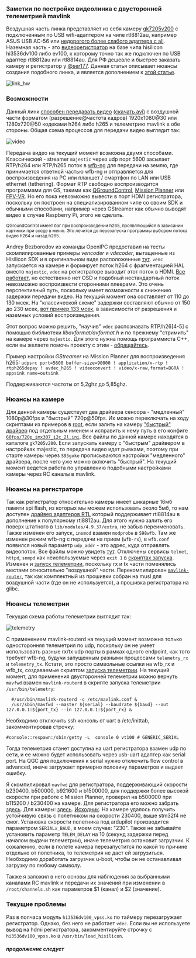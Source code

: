 
### Заметки по постройке видеолинка с двусторонней телеметрией mavlink

Воздушная часть линка представляет из себя камеру [gk7205v200](https://sl.aliexpress.ru/p?key=e1sTwWg) с подключенным по USB wifi-адаптером на чипе rtl8812au, например ASUS USB AC-56 или [недорогого более слабого адаптера с ali](https://sl.aliexpress.ru/p?key=8CsTwDB).
Наземная часть - это [видеорегистратор](https://sl.aliexpress.ru/p?key=L1sTwWG) на базе чипа hisilicon hi3536dv100 либо ev100, к которому точно так же подключен по USB адаптер rtl8812au или rtl8814au. Для РФ дешевле и быстрее заказать камеру и регистратор у [@ser177](https://t.me/ser177).
Данная статья описывает нюансы создания подобного линка, и является дополнением к [этой статье](https://github.com/OpenIPC/wiki/blob/master/ru/fpv.md).

![link_hw](https://github.com/OpenIPC/sandbox-fpv/raw/master/notes_files/link_hw.png)

### Возможности

Данный линк [способен передавать видео](https://github.com/OpenIPC/sandbox-fpv/blob/master/notes_files/mp_h265.png) [(скачать avi)](https://github.com/OpenIPC/sandbox-fpv/raw/master/notes_files/2023-03-18%2002-49-40.avi) с воздушной части форматом (разрешение@частота кадров) 1920x1080@30 или 1280x720@50 кодеками h264 либо h265 и телеметрию mavlink в обе стороны. Общая схема процессов для передачи видео выглядит так:

![video](https://github.com/OpenIPC/sandbox-fpv/raw/master/notes_files/video.png)

Передача видео на текущий момент возможна двумя способами. Классический - streamer `majestic` через udp порт 5600 засылает RTP/h264 или RTP/h265 поток  в [wfb-ng](https://github.com/svpcom/wfb-ng) для передачи на землю, где принимается ответной частью wfb-ng и отправляется для воспроизведения на PC или планшет / смартфон по LAN или USB ethernet (tethering). Формат RTP свободно воспроизводится программами для GS, такими как [QGroundControl](https://github.com/mavlink/qgroundcontrol), [Mission Planner](https://ardupilot.org/planner/) или [FPV-VR](https://github.com/Consti10/FPV_VR_OS). Но его пока невозможно вывести в порт HDMI регистратора, поскольку он построен на специализированном чипе со своим SDK и обычными способами, например через GStreamer как обычно выводят видео в случае Raspberry Pi, этого не сделать.

<sub>QGroundControl имеет баг при воспроизведении h265, проявляющийся в зависании картинки при входе в меню. Это лечится до перезапуска программы выбором потока видео h264 и назад h265.</sub>

Andrey Bezborodov из команды OpenIPC предоставил на тесты скомпилированные примеры *vencoder* и *vdecoder*, вытащенные из Hisilicon SDK и в оригинальном виде расположенные [тут](https://github.com/OpenIPC/silicon_research). `venc` запускается на камере и формирует поток h264 с фрагментацией HAL вместо `majestic`, `vdec` на регистраторе выводит этот поток в HDMI. [Все работает](https://github.com/OpenIPC/sandbox-fpv/blob/master/notes_files/1679246188970.mp4?raw=true), но естественно нет OSD и подобный нестандартный поток невозможно воспроизвести сторонними плеерами. Это очень перспективный путь, поскольку имеет возможности к снижению задержки передачи видео. На текущий момент она составляет от 110 до 130 мсек. На "классической схеме" задержки составляют обычно от 150 до 230 мсек, [вот пример 133 мсек](https://github.com/OpenIPC/sandbox-fpv/raw/master/notes_files/Screenshot_1.png), в зависимости от разрешения и наземных условий воспроизведения.

Этот вопрос можно решить, "научив" `vdec` распознавать RTP/h26[4-5] с помощью библиотеки *libavformat/avformat.h* и по прежнему "стримить" на камере через `majestic`. Для этого нужна помощь программиста C++, если вы желаете помочь проекту с этим - [обращайтесь](https://t.me/+BMyMoolVOpkzNWUy).

Пример настройки *GStreamer* на Mission Planner для воспроизведения h265: `udpsrc port=5600 buffer-size=90000 ! application/x-rtp ! rtph265depay ! avdec_h265 ! videoconvert ! video/x-raw,format=BGRA ! appsink name=outsink`

Поддерживаются частоты от 5,2ghz до 5,85ghz.

### Нюансы на камере

Для данной камеры существует два драйвера сенсора - "медленный" 1080p@30fps и "быстрый" 720p@50fps. Их можно переключать на ходу скриптами из примеров в [root](https://github.com/OpenIPC/sandbox-fpv/tree/master/gk7205v200/root), если залить на камеру ["быстрый" драйвер](https://github.com/OpenIPC/sandbox-fpv/blob/master/gk7205v200/lib/sensors/libsns_imx307_2l_720p.so) под отдельным именем и исправить к нему путь в его конфиге [`60fps/720p_imx307_i2c_2l.ini`](https://github.com/OpenIPC/sandbox-fpv/blob/master/gk7205v200/etc/sensors/60fps/720p_imx307_i2c_2l.ini#L15). Все файлы по данной камере находятся в каталоге `gk7205v200`. Если запускать камеру с "быстрым" драйвером в настройках majestic, то передача видео идет рывками, поэтому при старте камеры через `S95goke` прописываются настройки "медленного" драйвера, после чего уже можно включить "быстрый". На текущий момент ведется работа по управлению подобными настройками камеры через RC каналы в mavlink.

### Нюансы на регистраторе
Так как регистратор относительно камеры имеет шикарные 16мб памяти spi flash, из которых мы можем использовать около 5мб, то нам доступен [драйвер адаптеров RTL](https://github.com/OpenIPC/sandbox-fpv/tree/master/hi3536dv100/88XXau-ko) который поддерживает rtl8814au в дополнение к популярному rtl8812au. Для этого нужно залить его поверх штатного в `lib/modules/4.9.37/extra`, не забыв переименовать. Также изменен его запуск, `insmod` взамен `modprobe` в `S98wfb`. Там же изменен режим wfb-ng с передачи на прием (`wfb-rx`), в `wfb.conf` появился новый параметр `udp_addr` - это адрес, куда отправлять видеопоток. Все файлы можно увидеть [тут](https://github.com/OpenIPC/sandbox-fpv/tree/master/hi3536dv100).
Отключены сервисы `telnet`, `httpd`, `snmpd` как неиспользуемые через `exit 1` в [скриптах запуска](https://github.com/OpenIPC/sandbox-fpv/tree/master/hi3536dv100/etc/init.d).
Изменен и [запуск телеметрии](https://github.com/OpenIPC/sandbox-fpv/blob/master/hi3536dv100/usr/bin/telemetry), поскольку rx и tx части поменялись местами относительно "воздушной" части. Перекомпилирован [`mavlink-router`](https://github.com/OpenIPC/sandbox-fpv/tree/master/hi3536dv100/usr/bin), так как комплектный из прошивки собран на musl для воздушной части (где он не используется), а прошивка регистратора на glibc.

###  Нюансы телеметрии
Текущая схема работы телеметрии выглядит так:

![telemetry](https://github.com/OpenIPC/sandbox-fpv/raw/master/notes_files/telemetry.png)

С применением mavlink-routerd на текущий момент возможна только односторонняя телеметрия по udp, поскольку он не умеет использовать разные rx/tx udp порты в рамках одного endpoint, как того требует wfb-ng, будучи запущенным разными процессами `telemetry_rx` и `telemetry_tx`. Кстати, это просто символьные ссылки на wfb_rx и wfb_tx, создаваемые скриптом [запуска телеметрии](https://github.com/OpenIPC/sandbox-fpv/blob/master/hi3536dv100/usr/bin/telemetry). На текущий момент, для применения двусторонней телеметрии можно вернуть `mavfwd` взамен `mavlink-routerd` в скрипте запуска телеметрии `/usr/bin/telemetry`:
```
  #/usr/bin/mavlink-routerd -c /etc/mavlink.conf &
  /usr/sbin/mavfwd --master ${serial} --baudrate ${baud} --out 127.0.0.1:${port_tx} --in 127.0.0.1:${port_rx} &
```
Необходимо отключить ssh консоль от uart в /etc/inittab, закомментировав строчку:
```
#console::respawn:/sbin/getty -L  console 0 vt100 # GENERIC_SERIAL
```
Тогда телеметрия станет доступна на uart регистратора взамен udp по сети, и ее можно будет использовать через usb-uart адаптер как serial port. На QGC для подключения к serial нужно отключить flow control в advanced, иначе загружает примерно половину параметров и выдает ошибку.

Я скомпилировал `mavfwd` для регистратора, поддерживающий скорости b230400, b500000, b921600 и b1500000, для поддержки более высокой скорости при работе с Mission Planner, проверил на b500000 при b115200 / b230400 на камере. Для регистратора его можно забрать [здесь](https://github.com/OpenIPC/sandbox-fpv/tree/master/hi3536dv100/usr/sbin). Для камеры: [здесь](https://github.com/OpenIPC/sandbox-fpv/tree/master/gk7205v200/usr/sbin). [Исходник](https://github.com/OpenIPC/sandbox-fpv/tree/master/mavfwd). На камере удалось получить устойчивую связь с полетником на скорости 230400, выше stm32f4 не смог. Установка скорости полетника под ardupilot производится параметром `SERIALx_BAUD`, в моем случае: "230". Также не забывайте установить параметр `TELEM_DELAY` на 10 (секунд задержки перед началом выдачи телеметрии), иначе телеметрия остановит загрузчик. К сожалению, если в полете камера перезапустится по какой то причине отдельно от полетника, то телеметрия не даст ей загрузиться. Необходимо доработать загрузчик u-boot, чтобы он не останавливал загрузку по любому символу.

Также я заложил в него основы для наблюдения за выбранными каналами RC mavlink и передачи их значений при изменении в `/root/channels.sh` как параметров $1 (канал) и $2 (значение).

### Текущие проблемы
Раз в полчаса модуль `hi3536dv100_vpss.ko` по таймеру перезагружает регистратор. Однако, без него не работает `vdec`. Если вы не используете вывод на hdmi регистратора, закомментируйте строчку с `hi3536dv100_vpss.ko` в `/usr/bin/load_hisilicon`.

##### продолжение следует
